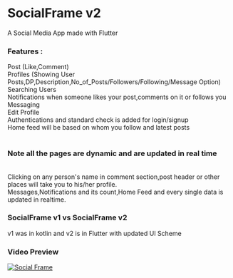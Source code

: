 # SocialFrame v2
A Social Media App made with Flutter
 <br>
### Features : <br>
Post (Like,Comment)  <br>
Profiles (Showing User Posts,DP,Description,No_of_Posts/Followers/Following/Message Option) <br>
Searching Users <br>
Notifications when someone likes your post,comments on it or follows you<br>
Messaging<br>
Edit Profile<br>
Authentications and standard check is added for login/signup<br>
Home feed will be based on whom you follow and latest posts<br>
 <br>
### Note all the pages are dynamic and are updated in real time
<br>
Clicking on any person's name in comment section,post header or other places will take you to his/her profile.<br>
Messages,Notifications and its count,Home Feed and every single data is updated in realtime.<br>

### SocialFrame v1 vs SocialFrame v2 <br>
v1 was in kotlin and v2 is in Flutter with updated UI Scheme <br> 

### Video Preview

[![Social Frame](https://img.youtube.com/vi/D1A-_UKXJOs/0.jpg)](https://www.youtube.com/watch?v=D1A-_UKXJOs)
